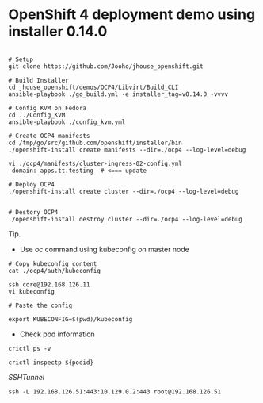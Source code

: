 
# OpenShift 4 deployment demo using installer 0.14.0 

~~~

# Setup
git clone https://github.com/Jooho/jhouse_openshift.git 

# Build Installer
cd jhouse_openshift/demos/OCP4/Libvirt/Build_CLI
ansible-playbook ./go_build.yml -e installer_tag=v0.14.0 -vvvv

# Config KVM on Fedora
cd ../Config_KVM
ansible-playbook ./config_kvm.yml

# Create OCP4 manifests
cd /tmp/go/src/github.com/openshift/installer/bin
./openshift-install create manifests --dir=./ocp4 --log-level=debug

vi ./ocp4/manifests/cluster-ingress-02-config.yml
 domain: apps.tt.testing  # <=== update

# Deploy OCP4 
./openshift-install create cluster --dir=./ocp4 --log-level=debug


# Destory OCP4
./openshift-install destroy cluster --dir=./ocp4 --log-level=debug
~~~



Tip. 
- Use oc command using kubeconfig on master node
  
~~~
# Copy kubeconfig content
cat ./ocp4/auth/kubeconfig

ssh core@192.168.126.11
vi kubeconfig

# Paste the config

export KUBECONFIG=$(pwd)/kubeconfig
~~~

- Check pod information
  
~~~
crictl ps -v

crictl inspectp ${podid}
~~~


*SSHTunnel*
~~~
ssh -L 192.168.126.51:443:10.129.0.2:443 root@192.168.126.51
~~~